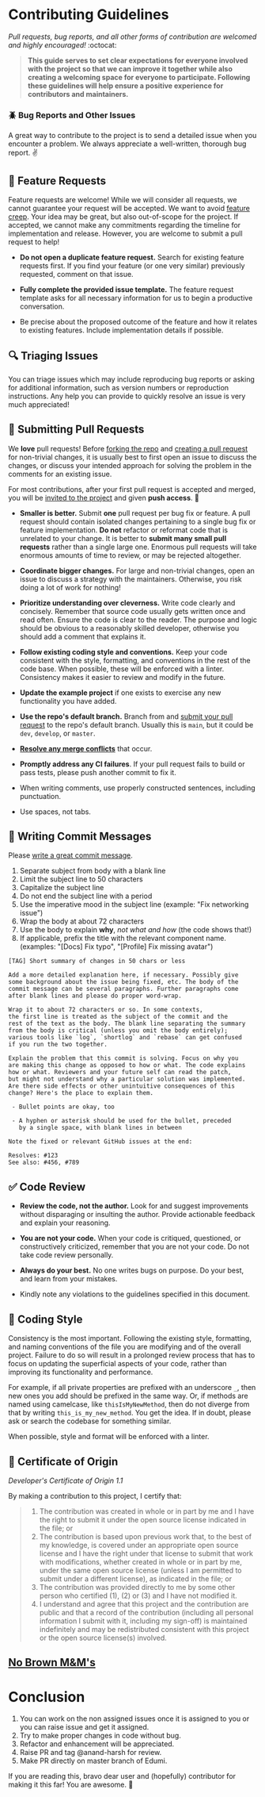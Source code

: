 # Contributing Guidelines

*Pull requests, bug reports, and all other forms of contribution are welcomed and highly encouraged!* :octocat:

> **This guide serves to set clear expectations for everyone involved with the project so that we can improve it together while also creating a welcoming space for everyone to participate. Following these guidelines will help ensure a positive experience for contributors and maintainers.**

### :beetle: Bug Reports and Other Issues

A great way to contribute to the project is to send a detailed issue when you encounter a problem. We always appreciate a well-written, thorough bug report. :v:

## :love_letter: Feature Requests

Feature requests are welcome! While we will consider all requests, we cannot guarantee your request will be accepted. We want to avoid [feature creep](https://en.wikipedia.org/wiki/Feature_creep). Your idea may be great, but also out-of-scope for the project. If accepted, we cannot make any commitments regarding the timeline for implementation and release. However, you are welcome to submit a pull request to help!

- **Do not open a duplicate feature request.** Search for existing feature requests first. If you find your feature (or one very similar) previously requested, comment on that issue.

- **Fully complete the provided issue template.** The feature request template asks for all necessary information for us to begin a productive conversation. 

- Be precise about the proposed outcome of the feature and how it relates to existing features. Include implementation details if possible.

## :mag: Triaging Issues

You can triage issues which may include reproducing bug reports or asking for additional information, such as version numbers or reproduction instructions. Any help you can provide to quickly resolve an issue is very much appreciated!

## :repeat: Submitting Pull Requests

We **love** pull requests! Before [forking the repo](https://help.github.com/en/github/getting-started-with-github/fork-a-repo) and [creating a pull request](https://help.github.com/en/github/collaborating-with-issues-and-pull-requests/proposing-changes-to-your-work-with-pull-requests) for non-trivial changes, it is usually best to first open an issue to discuss the changes, or discuss your intended approach for solving the problem in the comments for an existing issue.

For most contributions, after your first pull request is accepted and merged, you will be [invited to the project](https://help.github.com/en/github/setting-up-and-managing-your-github-user-account/inviting-collaborators-to-a-personal-repository) and given **push access**. :tada:

- **Smaller is better.** Submit **one** pull request per bug fix or feature. A pull request should contain isolated changes pertaining to a single bug fix or feature implementation. **Do not** refactor or reformat code that is unrelated to your change. It is better to **submit many small pull requests** rather than a single large one. Enormous pull requests will take enormous amounts of time to review, or may be rejected altogether. 

- **Coordinate bigger changes.** For large and non-trivial changes, open an issue to discuss a strategy with the maintainers. Otherwise, you risk doing a lot of work for nothing!

- **Prioritize understanding over cleverness.** Write code clearly and concisely. Remember that source code usually gets written once and read often. Ensure the code is clear to the reader. The purpose and logic should be obvious to a reasonably skilled developer, otherwise you should add a comment that explains it.

- **Follow existing coding style and conventions.** Keep your code consistent with the style, formatting, and conventions in the rest of the code base. When possible, these will be enforced with a linter. Consistency makes it easier to review and modify in the future.

- **Update the example project** if one exists to exercise any new functionality you have added.

- **Use the repo's default branch.** Branch from and [submit your pull request](https://help.github.com/en/github/collaborating-with-issues-and-pull-requests/creating-a-pull-request-from-a-fork) to the repo's default branch. Usually this is `main`, but it could be `dev`, `develop`, or `master`.

- **[Resolve any merge conflicts](https://help.github.com/en/github/collaborating-with-issues-and-pull-requests/resolving-a-merge-conflict-on-github)** that occur.

- **Promptly address any CI failures**. If your pull request fails to build or pass tests, please push another commit to fix it. 

- When writing comments, use properly constructed sentences, including punctuation.

- Use spaces, not tabs.

## :memo: Writing Commit Messages

Please [write a great commit message](https://chris.beams.io/posts/git-commit/).

1. Separate subject from body with a blank line
1. Limit the subject line to 50 characters
1. Capitalize the subject line
1. Do not end the subject line with a period
1. Use the imperative mood in the subject line (example: "Fix networking issue")
1. Wrap the body at about 72 characters
1. Use the body to explain **why**, *not what and how* (the code shows that!)
1. If applicable, prefix the title with the relevant component name. (examples: "[Docs] Fix typo", "[Profile] Fix missing avatar")

```
[TAG] Short summary of changes in 50 chars or less

Add a more detailed explanation here, if necessary. Possibly give 
some background about the issue being fixed, etc. The body of the 
commit message can be several paragraphs. Further paragraphs come 
after blank lines and please do proper word-wrap.

Wrap it to about 72 characters or so. In some contexts, 
the first line is treated as the subject of the commit and the 
rest of the text as the body. The blank line separating the summary 
from the body is critical (unless you omit the body entirely); 
various tools like `log`, `shortlog` and `rebase` can get confused 
if you run the two together.

Explain the problem that this commit is solving. Focus on why you
are making this change as opposed to how or what. The code explains 
how or what. Reviewers and your future self can read the patch, 
but might not understand why a particular solution was implemented.
Are there side effects or other unintuitive consequences of this
change? Here's the place to explain them.

 - Bullet points are okay, too

 - A hyphen or asterisk should be used for the bullet, preceded
   by a single space, with blank lines in between

Note the fixed or relevant GitHub issues at the end:

Resolves: #123
See also: #456, #789
```

## :white_check_mark: Code Review

- **Review the code, not the author.** Look for and suggest improvements without disparaging or insulting the author. Provide actionable feedback and explain your reasoning.

- **You are not your code.** When your code is critiqued, questioned, or constructively criticized, remember that you are not your code. Do not take code review personally.

- **Always do your best.** No one writes bugs on purpose. Do your best, and learn from your mistakes.

- Kindly note any violations to the guidelines specified in this document. 

## :nail_care: Coding Style

Consistency is the most important. Following the existing style, formatting, and naming conventions of the file you are modifying and of the overall project. Failure to do so will result in a prolonged review process that has to focus on updating the superficial aspects of your code, rather than improving its functionality and performance.

For example, if all private properties are prefixed with an underscore `_`, then new ones you add should be prefixed in the same way. Or, if methods are named using camelcase, like `thisIsMyNewMethod`, then do not diverge from that by writing `this_is_my_new_method`. You get the idea. If in doubt, please ask or search the codebase for something similar.

When possible, style and format will be enforced with a linter.

## :medal_sports: Certificate of Origin

*Developer's Certificate of Origin 1.1*

By making a contribution to this project, I certify that:

> 1. The contribution was created in whole or in part by me and I have the right to submit it under the open source license indicated in the file; or
> 1. The contribution is based upon previous work that, to the best of my knowledge, is covered under an appropriate open source license and I have the right under that license to submit that work with modifications, whether created in whole or in part by me, under the same open source license (unless I am permitted to submit under a different license), as indicated in the file; or
> 1. The contribution was provided directly to me by some other person who certified (1), (2) or (3) and I have not modified it.
> 1. I understand and agree that this project and the contribution are public and that a record of the contribution (including all personal information I submit with it, including my sign-off) is maintained indefinitely and may be redistributed consistent with this project or the open source license(s) involved.

## [No Brown M&M's](https://en.wikipedia.org/wiki/Van_Halen#Contract_riders)

# Conclusion 

1) You can work on the non assigned issues once it is assigned to you or you can raise issue and get it assigned.
2) Try to make proper changes in code without bug. 
3) Refactor and enhancement will be appreciated.
4) Raise PR and tag @anand-harsh for review.
5) Make PR directly on master branch of Edumi.

If you are reading this, bravo dear user and (hopefully) contributor for making it this far! You are awesome. :100: 

